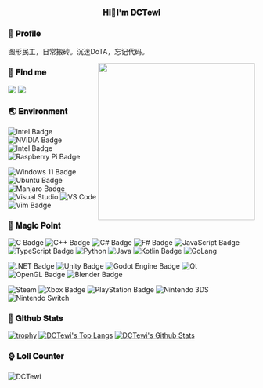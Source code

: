 <h3 align="center">𝐇𝐢👋𝐈'𝐦 𝐃𝐂𝐓𝐞𝐰𝐢</h3>

### 🎨 𝐏𝐫𝐨𝐟𝐢𝐥𝐞

图形民工，日常搬砖。沉迷DoTA，忘记代码。

<img align='right' src='https://github.com/DCTewi/DCTewi/assets/39160682/c0f5da69-7ca5-42d3-a382-64ec1165d93a' width='320px'>

### 📡 𝐅𝐢𝐧𝐝 𝐦𝐞
  <a target="_blank" href="https://steamcommunity.com/id/dctewi"><img src="https://img.shields.io/badge/-@DCTewi-000000?style=flat-square&logo=Steam" /></a>
  <a target="_blank" href="https://blog.dctewi.com"><img src="https://img.shields.io/badge/-dctewi.com-blueviolet?style=flat-square&logo=WordPress&logoColor=FFFFFF" /></a>

### 🌏 𝐄𝐧𝐯𝐢𝐫𝐨𝐧𝐦𝐞𝐧𝐭

![Intel Badge](https://img.shields.io/badge/i7--13700KF-0071C5?logo=intel&logoColor=fff&style=flat-square)
![NVIDIA Badge](https://img.shields.io/badge/Geforce%203070ti-76B900?logo=nvidia&logoColor=fff&style=flat-square)
![Intel Badge](https://img.shields.io/badge/N100-0071C5?logo=intel&logoColor=fff&style=flat-square)
![Raspberry Pi Badge](https://img.shields.io/badge/Raspberry%20Pi-A22846?logo=raspberrypi&logoColor=fff&style=flat-square)

![Windows 11 Badge](https://img.shields.io/badge/Windows%2011-0078D4?logo=windows11&logoColor=fff&style=flat-square)
![Ubuntu Badge](https://img.shields.io/badge/Ubuntu-E95420?logo=ubuntu&logoColor=fff&style=flat-square)
![Manjaro Badge](https://img.shields.io/badge/Manjaro-35BF5C?logo=manjaro&logoColor=fff&style=flat-square)
![Visual Studio](https://img.shields.io/badge/-Visual%20Studio-5C2D91?style=flat-square&logo=Visual-Studio)
![VS Code](https://img.shields.io/badge/-VSCode-%23007ACC?style=flat-square&logo=Visual-Studio-Code)
![Vim Badge](https://img.shields.io/badge/Vim-019733?logo=vim&logoColor=fff&style=flat-square)


### 🔮 𝐌𝐚𝐠𝐢𝐜 𝐏𝐨𝐢𝐧𝐭

![C Badge](https://img.shields.io/badge/C-A8B9CC?logo=c&logoColor=fff&style=flat-square)
![C++ Badge](https://img.shields.io/badge/C%2B%2B-00599C?logo=cplusplus&logoColor=fff&style=flat-square)
![C# Badge](https://img.shields.io/badge/C%23-512BD4?logo=csharp&logoColor=fff&style=flat-square)
![F# Badge](https://img.shields.io/badge/F%23-378BBA?logo=fsharp&logoColor=fff&style=flat-square)
![JavaScript Badge](https://img.shields.io/badge/JavaScript-F7DF1E?logo=javascript&logoColor=000&style=flat-square)
![TypeScript Badge](https://img.shields.io/badge/TypeScript-3178C6?logo=typescript&logoColor=fff&style=flat-square)
![Python](https://img.shields.io/badge/-Python-4584b6?style=flat-square&logo=Python&logoColor=FFFFFF)
![Java](https://img.shields.io/badge/-Java-E11F22?style=flat-square&logo=openjdk)
![Kotlin Badge](https://img.shields.io/badge/Kotlin-7F52FF?logo=kotlin&logoColor=fff&style=flat-square)
![GoLang](https://img.shields.io/badge/-GoLang-00ADD8?style=flat-square&logo=Go&logoColor=FFFFFF)

![.NET Badge](https://img.shields.io/badge/.NET-512BD4?logo=dotnet&logoColor=fff&style=flat-square)
![Unity Badge](https://img.shields.io/badge/Unity-000?logo=unity&logoColor=fff&style=flat-square)
![Godot Engine Badge](https://img.shields.io/badge/Godot%20Engine-478CBF?logo=godotengine&logoColor=fff&style=flat-square)
![Qt](https://img.shields.io/badge/-Qt-41CD52?style=flat-square&logo=Qt&logoColor=FFFFFF)
![OpenGL Badge](https://img.shields.io/badge/OpenGL-5586A4?logo=opengl&logoColor=fff&style=flat-square)
![Blender Badge](https://img.shields.io/badge/Blender-E87D0D?logo=blender&logoColor=fff&style=flat-square)

![Steam](https://img.shields.io/badge/-Steam-000000?style=flat-square&logo=Steam)
![Xbox Badge](https://img.shields.io/badge/Xbox%20Game%20Pass-107C10?logo=xbox&logoColor=fff&style=flat-square)
![PlayStation Badge](https://img.shields.io/badge/PlayStation-003791?logo=playstation&logoColor=fff&style=flat-square)
![Nintendo 3DS](https://img.shields.io/badge/-Nintendo%203DS-D12228?style=flat-square&logo=Nintendo-3DS&logoColor=FFFFFF)
![Nintendo Switch](https://img.shields.io/badge/-Nintendo%20Switch-E60012?style=flat-square&logo=Nintendo-Switch&logoColor=FFFFFF)


### 📃 𝐆𝐢𝐭𝐡𝐮𝐛 𝐒𝐭𝐚𝐭𝐬
[![trophy](https://github-profile-trophy.vercel.app/?username=dctewi&theme=flat&column=5&margin-w=15&margin-h=15)](https://github.com/ryo-ma/github-profile-trophy)
[![DCTewi's Top Langs](https://github-readme-stats.vercel.app/api/top-langs/?username=dctewi&layout=compact&langs_count=8&exclude_repo=dctewi.github.io&hide_title=true&hide_border=true)](https://github.com/anuraghazra/github-readme-stats)
[![DCTewi's Github Stats](https://github-readme-stats.vercel.app/api?username=dctewi&show_icons=true&hide_title=true&hide_border=true)](https://github.com/anuraghazra/github-readme-stats)

### ⌚ 𝐋𝐨𝐥𝐢 𝐂𝐨𝐮𝐧𝐭𝐞𝐫

![DCTewi](https://count.getloli.com/get/@DCTewi)


